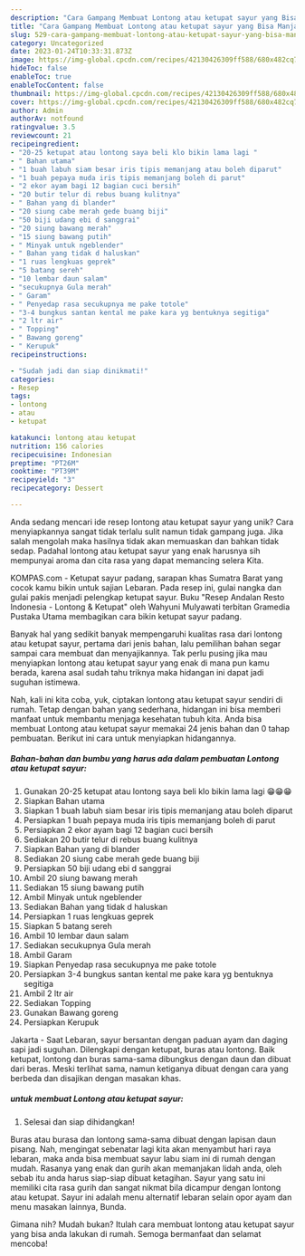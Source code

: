 ```yaml
---
description: "Cara Gampang Membuat Lontong atau ketupat sayur yang Bisa Manjain Lidah"
title: "Cara Gampang Membuat Lontong atau ketupat sayur yang Bisa Manjain Lidah"
slug: 529-cara-gampang-membuat-lontong-atau-ketupat-sayur-yang-bisa-manjain-lidah
category: Uncategorized
date: 2023-01-24T10:33:31.873Z
image: https://img-global.cpcdn.com/recipes/42130426309ff588/680x482cq70/lontong-atau-ketupat-sayur-foto-resep-utama.jpg
hideToc: false
enableToc: true
enableTocContent: false
thumbnail: https://img-global.cpcdn.com/recipes/42130426309ff588/680x482cq70/lontong-atau-ketupat-sayur-foto-resep-utama.jpg
cover: https://img-global.cpcdn.com/recipes/42130426309ff588/680x482cq70/lontong-atau-ketupat-sayur-foto-resep-utama.jpg
author: Admin
authorAv: notfound
ratingvalue: 3.5
reviewcount: 21
recipeingredient:
- "20-25 ketupat atau lontong saya beli klo bikin lama lagi "
- " Bahan utama"
- "1 buah labuh siam besar iris tipis memanjang atau boleh diparut"
- "1 buah pepaya muda iris tipis memanjang boleh di parut"
- "2 ekor ayam bagi 12 bagian cuci bersih"
- "20 butir telur di rebus buang kulitnya"
- " Bahan yang di blander"
- "20 siung cabe merah gede buang biji"
- "50 biji udang ebi d sanggrai"
- "20 siung bawang merah"
- "15 siung bawang putih"
- " Minyak untuk ngeblender"
- " Bahan yang tidak d haluskan"
- "1 ruas lengkuas geprek"
- "5 batang sereh"
- "10 lembar daun salam"
- "secukupnya Gula merah"
- " Garam"
- " Penyedap rasa secukupnya me pake totole"
- "3-4 bungkus santan kental me pake kara yg bentuknya segitiga"
- "2 ltr air"
- " Topping"
- " Bawang goreng"
- " Kerupuk"
recipeinstructions:

- "Sudah jadi dan siap dinikmati!"
categories:
- Resep
tags:
- lontong
- atau
- ketupat

katakunci: lontong atau ketupat 
nutrition: 156 calories
recipecuisine: Indonesian
preptime: "PT26M"
cooktime: "PT39M"
recipeyield: "3"
recipecategory: Dessert

---
```





Anda sedang mencari ide resep lontong atau ketupat sayur yang unik? Cara menyiapkannya sangat tidak terlalu sulit namun tidak gampang juga. Jika salah mengolah maka hasilnya tidak akan memuaskan dan bahkan tidak sedap. Padahal lontong atau ketupat sayur yang enak harusnya sih mempunyai aroma dan cita rasa yang dapat memancing selera Kita.





KOMPAS.com - Ketupat sayur padang, sarapan khas Sumatra Barat yang cocok kamu bikin untuk sajian Lebaran. Pada resep ini, gulai nangka dan gulai pakis menjadi pelengkap ketupat sayur. Buku &#34;Resep Andalan Resto Indonesia - Lontong &amp; Ketupat&#34; oleh Wahyuni Mulyawati terbitan Gramedia Pustaka Utama membagikan cara bikin ketupat sayur padang.

Banyak hal yang sedikit banyak mempengaruhi kualitas rasa dari lontong atau ketupat sayur, pertama dari jenis bahan, lalu pemilihan bahan segar sampai cara membuat dan menyajikannya. Tak perlu pusing jika mau menyiapkan lontong atau ketupat sayur yang enak di mana pun kamu berada, karena asal sudah tahu triknya maka hidangan ini dapat jadi suguhan istimewa.






Nah, kali ini kita coba, yuk, ciptakan lontong atau ketupat sayur sendiri di rumah. Tetap dengan bahan yang sederhana, hidangan ini bisa memberi manfaat untuk membantu menjaga kesehatan tubuh kita. Anda bisa membuat Lontong atau ketupat sayur memakai 24 jenis bahan dan 0 tahap pembuatan. Berikut ini cara untuk menyiapkan hidangannya.

<!--inarticleads1-->

##### Bahan-bahan dan bumbu yang harus ada dalam pembuatan Lontong atau ketupat sayur:

1. Gunakan 20-25 ketupat atau lontong saya beli klo bikin lama lagi 😁😁😁
1. Siapkan  Bahan utama
1. Siapkan 1 buah labuh siam besar iris tipis memanjang atau boleh diparut
1. Persiapkan 1 buah pepaya muda iris tipis memanjang boleh di parut
1. Persiapkan 2 ekor ayam bagi 12 bagian cuci bersih
1. Sediakan 20 butir telur di rebus buang kulitnya
1. Siapkan  Bahan yang di blander
1. Sediakan 20 siung cabe merah gede buang biji
1. Persiapkan 50 biji udang ebi d sanggrai
1. Ambil 20 siung bawang merah
1. Sediakan 15 siung bawang putih
1. Ambil  Minyak untuk ngeblender
1. Sediakan  Bahan yang tidak d haluskan
1. Persiapkan 1 ruas lengkuas geprek
1. Siapkan 5 batang sereh
1. Ambil 10 lembar daun salam
1. Sediakan secukupnya Gula merah
1. Ambil  Garam
1. Siapkan  Penyedap rasa secukupnya me pake totole
1. Persiapkan 3-4 bungkus santan kental me pake kara yg bentuknya segitiga
1. Ambil 2 ltr air
1. Sediakan  Topping
1. Gunakan  Bawang goreng
1. Persiapkan  Kerupuk


Jakarta - Saat Lebaran, sayur bersantan dengan paduan ayam dan daging sapi jadi suguhan. Dilengkapi dengan ketupat, buras atau lontong. Baik ketupat, lontong dan buras sama-sama dibungkus dengan daun dan dibuat dari beras. Meski terlihat sama, namun ketiganya dibuat dengan cara yang berbeda dan disajikan dengan masakan khas. 

<!--inarticleads2-->

#####  untuk membuat Lontong atau ketupat sayur:


1. Selesai dan siap dihidangkan!

Buras atau burasa dan lontong sama-sama dibuat dengan lapisan daun pisang. Nah, mengingat sebenatar lagi kita akan menyambut hari raya lebaran, maka anda bisa membuat sayur labu siam ini di rumah dengan mudah. Rasanya yang enak dan gurih akan memanjakan lidah anda, oleh sebab itu anda harus siap-siap dibuat ketagihan. Sayur yang satu ini memiliki cita rasa gurih dan sangat nikmat bila dicampur dengan lontong atau ketupat. Sayur ini adalah menu alternatif lebaran selain opor ayam dan menu masakan lainnya, Bunda. 

Gimana nih? Mudah bukan? Itulah cara membuat lontong atau ketupat sayur yang bisa anda lakukan di rumah. Semoga bermanfaat dan selamat mencoba!
